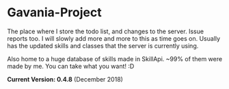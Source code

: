 # Gavania-Project
The place where I store the todo list, and changes to the server. Issue reports too.
I will slowly add more and more to this as time goes on. 
Usually has the updated skills and classes that the server is currently using.

Also home to a huge database of skills made in SkillApi. ~99% of them were made by me. 
You can take what you want! :D

**Current Version: 0.4.8** (December 2018)
